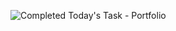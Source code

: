 ![Completed Today's Task - Portfolio](https://github.com/harinivithan4287/VAC-27-07-2023-React-JS-/assets/138183456/b4881e1f-7b22-4226-be21-d34e79d265ca)

